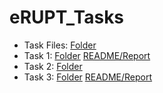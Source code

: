 # eRUPT_Tasks
- Task Files: [Folder](/task/)
- Task 1: [Folder](/task1/) [README/Report](/task1/README.md)
- Task 2: [Folder](/task2/)
- Task 3: [Folder](/task3/) [README/Report](/task3/README.md) 